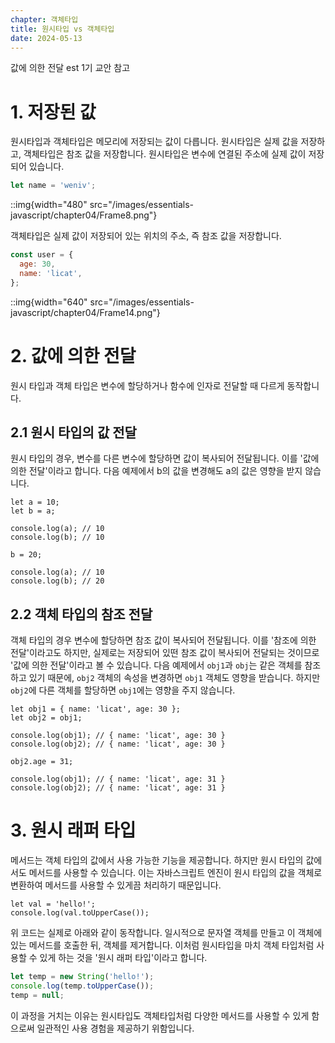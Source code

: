 ```yaml
---
chapter: 객체타입
title: 원시타입 vs 객체타입
date: 2024-05-13
---
```


값에 의한 전달
est 1기 교안 참고

# 1. 저장된 값

원시타입과 객체타입은 메모리에 저장되는 값이 다릅니다. 원시타입은 실제 값을 저장하고, 객체타입은 참조 값을 저장합니다.
원시타입은 변수에 연결된 주소에 실제 값이 저장되어 있습니다.

```javascript
let name = 'weniv';
```

::img{width="480" src="/images/essentials-javascript/chapter04/Frame8.png"}

객체타입은 실제 값이 저장되어 있는 위치의 주소, 즉 참조 값을 저장합니다.

```javascript
const user = {
  age: 30,
  name: 'licat',
};
```

::img{width="640" src="/images/essentials-javascript/chapter04/Frame14.png"}

# 2. 값에 의한 전달

원시 타입과 객체 타입은 변수에 할당하거나 함수에 인자로 전달할 때 다르게 동작합니다.

## 2.1 원시 타입의 값 전달

원시 타입의 경우, 변수를 다른 변수에 할당하면 값이 복사되어 전달됩니다. 이를 '값에 의한 전달'이라고 합니다. 다음 예제에서 b의 값을 변경해도 a의 값은 영향을 받지 않습니다.

```javascript-exec
let a = 10;
let b = a;

console.log(a); // 10
console.log(b); // 10

b = 20;

console.log(a); // 10
console.log(b); // 20
```

## 2.2 객체 타입의 참조 전달

객체 타입의 경우 변수에 할당하면 참조 값이 복사되어 전달됩니다. 이를 '참조에 의한 전달'이라고도 하지만, 실제로는 저장되어 있떤 참조 값이 복사되어 전달되는 것이므로 '값에 의한 전달'이라고 볼 수 있습니다. 다음 예제에서 `obj1`과 `obj`는 같은 객체를 참조하고 있기 때문에, `obj2` 객체의 속성을 변경하면 `obj1` 객체도 영향을 받습니다. 하지만 `obj2`에 다른 객체를 할당하면 `obj1`에는 영향을 주지 않습니다.

```javascript-exec
let obj1 = { name: 'licat', age: 30 };
let obj2 = obj1;

console.log(obj1); // { name: 'licat', age: 30 }
console.log(obj2); // { name: 'licat', age: 30 }

obj2.age = 31;

console.log(obj1); // { name: 'licat', age: 31 }
console.log(obj2); // { name: 'licat', age: 31 }
```

# 3. 원시 래퍼 타입

메서드는 객체 타입의 값에서 사용 가능한 기능을 제공합니다. 하지만 원시 타입의 값에서도 메서드를 사용할 수 있습니다. 이는 자바스크립트 엔진이 원시 타입의 값을 객체로 변환하여 메서드를 사용할 수 있게끔 처리하기 때문입니다.

```javascript-exec
let val = 'hello!';
console.log(val.toUpperCase());
```

위 코드는 실제로 아래와 같이 동작합니다. 일시적으로 문자열 객체를 만들고 이 객체에 있는 메서드를 호출한 뒤, 객체를 제거합니다. 이처럼 원시타입을 마치 객체 타입처럼 사용할 수 있게 하는 것을 '원시 래퍼 타입'이라고 합니다.

```javascript
let temp = new String('hello!');
console.log(temp.toUpperCase());
temp = null;
```

이 과정을 거치는 이유는 원시타입도 객체타입처럼 다양한 메서드를 사용할 수 있게 함으로써 일관적인 사용 경험을 제공하기 위함입니다.
